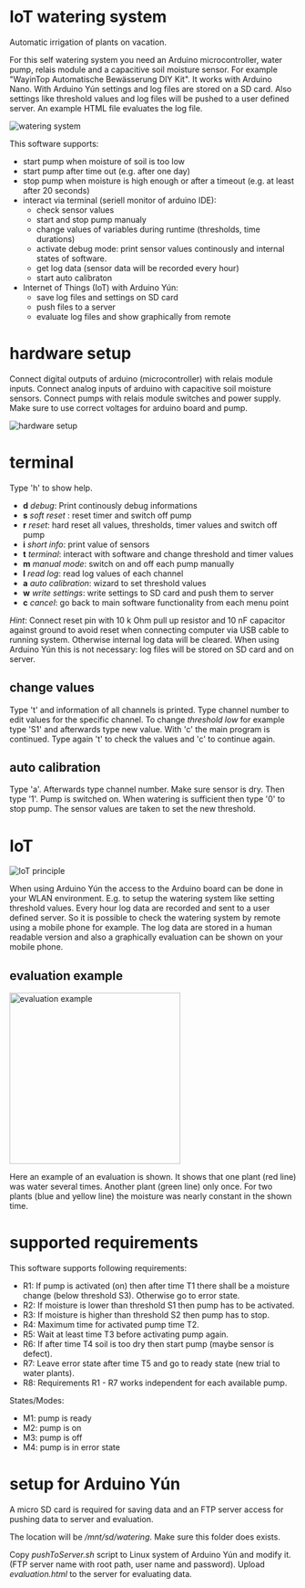 # IoT watering system
Automatic irrigation of plants on vacation.

For this self watering system you need an Arduino microcontroller, water pump, relais module and a capacitive soil moisture sensor. For example "WayinTop Automatische Bewässerung DIY Kit". It works with Arduino Nano. With Arduino Yún settings and log files are stored on a SD card. Also settings like threshold values and log files will be pushed
to a user defined server. An example HTML file evaluates the log file.

![watering system](doc/watering_system_small.jpg)

This software supports:
* start pump when moisture of soil is too low
* start pump after time out (e.g. after one day)
* stop pump when moisture is high enough or after a timeout (e.g. at least after 20 seconds)
* interact via terminal (seriell monitor of arduino IDE):
  - check sensor values
  - start and stop pump manualy
  - change values of variables during runtime (thresholds, time durations)
  - activate debug mode: print sensor values continously and internal states of software.
  - get log data (sensor data will be recorded every hour)
  - start auto calibraton
* Internet of Things (IoT) with Arduino Yún:
  - save log files and settings on SD card
  - push files to a server
  - evaluate log files and show graphically from remote

# hardware setup
Connect digital outputs of arduino (microcontroller) with relais module inputs. Connect analog inputs of arduino with capacitive soil moisture sensors. Connect pumps with relais module switches and power supply. Make sure to use correct voltages for arduino board and pump.

![hardware setup](doc/scetch_small.jpg)

# terminal
Type 'h' to show help.
* __d__ _debug_: Print continously debug informations
* __s__ _soft reset_ : reset timer and switch off pump
* __r__ _reset_: hard reset all values, thresholds, timer values and switch off pump
* __i__ _short info_: print value of sensors
* __t__ _terminal_: interact with software and change threshold and timer values
* __m__ _manual mode_: switch on and off each pump manually
* __l__ _read log_: read log values of each channel
* __a__ _auto calibration_: wizard to set threshold values
* __w__ _write settings_: write settings to SD card and push them to server
* __c__ _cancel_: go back to main software functionality from each menu point

_Hint_: Connect reset pin with 10 k Ohm pull up resistor and 10 nF capacitor against ground to avoid reset when connecting computer via USB cable to running system. Otherwise internal log data will be cleared. When using Arduino Yún this is not necessary: log files will be stored on SD card and on server.

## change values
Type 't' and information of all channels is printed. Type channel number to edit values for the specific channel. To change _threshold low_ for example type 'S1' and afterwards type new value. With 'c' the main program is continued. Type again 't' to check the values and 'c' to continue again.

## auto calibration
Type 'a'. Afterwards type channel number. Make sure sensor is dry. Then type '1'. Pump is switched on. When watering is sufficient then type '0' to stop pump. The sensor values are taken to set the new threshold.

# IoT
![IoT principle](doc/scetch_iot_small.jpg)

When using Arduino Yún the access to the Arduino board can be done in your WLAN environment. E.g. to setup the watering system like setting threshold values. Every hour log data are recorded and sent to a user defined server. So it is possible to check the watering system by remote using a mobile phone for example. The log data are stored in a human readable version and also a graphically evaluation can be shown on your mobile phone.

## evaluation example
<img src="doc/evaluation_example_small.jpg" width="300" height="300" title="evaluation example">

Here an example of an evaluation is shown. It shows that one plant (red line) was water several times. Another plant (green line) only once. For two plants (blue and yellow line) the moisture was nearly constant in the shown time.

# supported requirements
This software supports following requirements:
* R1: If pump is activated (on) then after time T1 there shall be a moisture change (below threshold S3). Otherwise go to error state.
* R2: If moisture is lower than threshold S1 then pump has to be activated.
* R3: If moisture is higher than threshold S2 then pump has to stop.
* R4: Maximum time for activated pump time T2.
* R5: Wait at least time T3 before activating pump again.
* R6: If after time T4 soil is too dry then start pump (maybe sensor is defect).
* R7: Leave error state after time T5 and go to ready state (new trial to water plants).
* R8: Requirements R1 - R7 works independent for each available pump.

States/Modes:
* M1: pump is ready
* M2: pump is on
* M3: pump is off
* M4: pump is in error state

# setup for Arduino Yún
A micro SD card is required for saving data and an FTP server access for pushing data to server and evaluation.

The location will be _/mnt/sd/watering_. Make sure this folder does exists.

Copy _pushToServer.sh_ script to Linux system of Arduino Yún and modify it. (FTP server name with root path, user name and password).
Upload _evaluation.html_ to the server for evaluating data.
